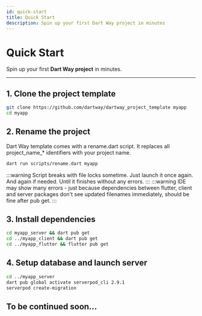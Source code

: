 ```yaml
---
id: quick-start
title: Quick Start
description: Spin up your first Dart Way project in minutes
---
```


# Quick Start

Spin up your first **Dart Way project** in minutes.

---

## 1. Clone the project template

```bash
git clone https://github.com/dartway/dartway_project_template myapp
cd myapp
```

## 2. Rename the project

Dart Way template comes with a rename.dart script.
It replaces all project_name_* identifiers with your project name.

```bash
dart run scripts/rename.dart myapp
```

:::warning
Script breaks with file locks sometime. Just launch it once again. And again if needed. Until it finishes without any errors.
:::
:::warning
IDE may show many errors - just because dependencies between flutter, client and server packages don't see updated filenames immediately, should be fine after pub get.
:::

## 3. Install dependencies

```bash
cd myapp_server && dart pub get
cd ../myapp_client && dart pub get
cd ../myapp_flutter && flutter pub get
```

## 4. Setup database and launch server

```bash
cd ../myapp_server
dart pub global activate serverpod_cli 2.9.1
serverpod create-migration

```

## To be continued soon...